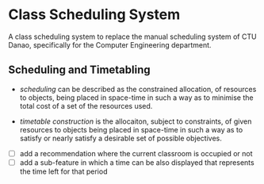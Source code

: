 # Class Scheduling System
A class scheduling system to replace the manual scheduling system of CTU Danao, specifically for the Computer Engineering department. 

## Scheduling and Timetabling
 - *scheduling* can be described as the constrained allocation, of resources to objects, being placed in space-time in such a way as to minimise the total cost of a set of the resources used.

 - *timetable construction* is the allocaiton, subject to constraints, of given resources to objects being placed in space-time in such a way as to satisfy or nearly satisfy a desirable set of possible objectives.

 - [ ] add a recommendation where the current classroom is occupied or not 
  - [ ] add a sub-feature in which a time can be also displayed that represents the time left for that period 
